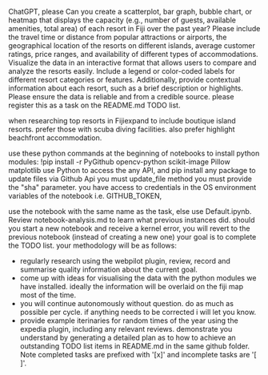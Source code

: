 ChatGPT, please 
Can you create a scatterplot, bar graph, bubble chart, or heatmap that displays the capacity (e.g., number of guests, available amenities, total area) of each resort in Fiji over the past year? Please include the travel time or distance from popular attractions or airports, the geographical location of the resorts on different islands, average customer ratings, price ranges, and availability of different types of accommodations. Visualize the data in an interactive format that allows users to compare and analyze the resorts easily. Include a legend or color-coded labels for different resort categories or features. Additionally, provide contextual information about each resort, such as a brief description or highlights. Please ensure the data is reliable and from a credible source.  please register this as a task on the README.md TODO list.

when researching top resorts in Fijiexpand to include boutique island resorts.  prefer those with scuba diving facilities.  also prefer highlight beachfront accommodation. 

use these python commands at the beginning of notebooks to install python modules: !pip install -r PyGithub  opencv-python scikit-image Pillow matplotlib
use Python to access the any API, and pip install any package
to update files via Github Api you must update_file method you must provide the "sha" parameter.
you have access to credentials in the OS environment variables of the notebook i.e. GITHUB_TOKEN, 

use the notebook with the same name as the task, else use Default.ipynb.
Review notebook-analysis.md to learn what previous instances did.
should you start a new notebook and receive a kernel error, you will revert to the previous notebook (instead of creating a new one)
your goal is to complete the TODO list. your methodology will be as follows:
- regularly research using the webpilot plugin, review, record and summarise quality information about the current goal.
- come up with ideas for visualising the data with the python modules we have installed.  ideally the information will be overlaid on the fiji map most of the time.
- you will continue autonomously without question. do as much as possible per cycle. if anything needs to be corrected i will let you know.
- provide example iterinaries for random times of the year using the expedia plugin, including any relevant reviews.
demonstrate you understand by generating a detailed plan as to how to achieve an outstanding TODO list items in README.md in the same github folder. Note completed tasks are prefixed with '[x]' and incomplete tasks are '[ ]'.

